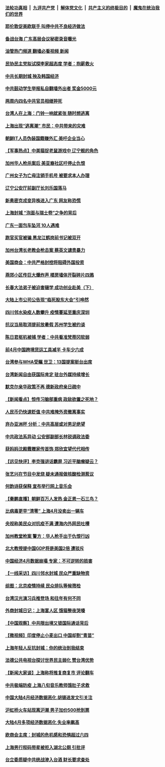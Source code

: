 ####  [法轮功真相](../../../../basic/blob/master/README.md?t=05180401) &nbsp;|&nbsp; [九评共产党](../../../../9ping.md/blob/master/README.md?t=05180401) &nbsp;|&nbsp; [解体党文化](../../../../jtdwh.md/blob/master/README.md?t=05180401)  &nbsp;|&nbsp; [共产主义的终极目的](../../../../gczydzjmd.md/blob/master/README.md?t=05180401) &nbsp;|&nbsp; [魔鬼在统治我们的世界](../../../../mgztzwmdsj.md/blob/master/README.md?t=05180401) 

#### [耶伦敦促美欧联手 叫停中共不良经济做法](../pages/nsc413/n13739348.md?t=05180401) 

#### [备战台海 广东高层会议秘密录音曝光](../pages/nsc413/n13739318.md?t=05180401) 

#### [油管热门频道 翻墙必看视频 新闻](http://45.76.130.85:81/youtube.html?05180401)

#### [民协民主党拟试探李家超态度 学者：抱薪救火](../pages/nsc413/n13739356.md?t=05180401) 

#### [中共长期封城 殃及韩国经济](../pages/nsc413/n13739351.md?t=05180401) 

#### [中共鼓动学生举报私自翻墙外出者 奖金5000元](../pages/nsc413/n13739345.md?t=05180401) 

#### [两周内四名中共官员相继猝死](../pages/nsc413/n13739322.md?t=05180401) 

#### [台湾人在上海：门铃一响就紧张 随时想逃离](../pages/nsc413/n13739189.md?t=05180401) 

#### [上海出现“逃离潮” 市民：中共带来的灾难](../pages/nsc413/n13739175.md?t=05180401) 

#### [朝鲜IT人员伪装国籍赚外汇 美吁企业当心](../pages/nsc413/n13739245.md?t=05180401) 

#### [【军事热点】中美猫捉老鼠游戏中 辽宁舰的角色](../pages/nsc413/n13738802.md?t=05180401) 

#### [加州华人枪杀案后 美亚裔社区吁停止仇恨](../pages/nsc413/n13739155.md?t=05180401) 

#### [广州女子为亡母注销手机号 被要求本人办理](../pages/nsc413/n13739190.md?t=05180401) 

#### [辽宁公安厅前副厅长刘乐国落马](../pages/nsc413/n13739139.md?t=05180401) 

#### [新奥密克戎变异株进入广东 网友称恐慌](../pages/nsc413/n13739150.md?t=05180401) 

#### [上海封城 “泡面与瑞士卷”之争的背后](../pages/nsc413/n13739058.md?t=05180401) 

#### [广东一面包车坠河 10人遇难](../pages/nsc413/n13739148.md?t=05180401) 

#### [跑官买官被骗 黑龙江鹤岗前书记被双开](../pages/nsc413/n13739119.md?t=05180401) 

#### [加州台湾长老教会枪击案 蔡英文谴责暴力](../pages/nsc413/n13739071.md?t=05180401) 

#### [美国商会：中共严格封控将阻碍外国投资](../pages/nsc413/n13739088.md?t=05180401) 

#### [燕郊小区传巨大爆炸声 楼房墙体开裂碎片四溅](../pages/nsc413/n13739046.md?t=05180401) 

#### [长春大法弟子被迫害辍学 成功创业赴美（下）](../pages/nsc413/n13738692.md?t=05180401) 

#### [大陆上市公司公告现“临死股东大会”引哗然](../pages/nsc413/n13739023.md?t=05180401) 

#### [四川邻水染疫人数攀升 疫情蔓延至重庆深圳](../pages/nsc413/n13739002.md?t=05180401) 

#### [抗议当局取消提前放暑假 苏州学生被约谈](../pages/nsc413/n13738981.md?t=05180401) 

#### [陈日君枢机被捕 学者：中共看准梵蒂冈软弱](../pages/nsc413/n13739018.md?t=05180401) 

#### [前4月中国跨境货运工具减半 卡车少六成](../pages/nsc413/n13738983.md?t=05180401) 

#### [台湾参与WHA受瞩 世卫：13国提案挺台出席](../pages/nsc413/n13738973.md?t=05180401) 

#### [台湾新闻自由获国际肯定 驻台外媒持续增长](../pages/nsc413/n13738977.md?t=05180401) 

#### [默克尔亲华政策不再 德新政府亲日疏中](../pages/nsc413/n13738962.md?t=05180401) 


#### [【新闻看点】惊传习脑部重病 政敌欲置之死地？](../pages/nsc413/n13738763.md?t=05180401) 

#### [人民币仍快速贬值 中共难掩外资撤离事实](../pages/nsc413/n13738925.md?t=05180401) 

#### [弃办亚洲杯 分析：中共高层或对男足绝望](../pages/nsc413/n13738875.md?t=05180401) 

#### [中共政法系异动 公安部副部长林锐调政法委](../pages/nsc413/n13738846.md?t=05180401) 

#### [获妈妈沈殿霞赠家传首饰 郑欣宜望代代相传](../pages/nsc413/n13738761.md?t=05180401) 

#### [【远见快评】李克强讲话霸屏 习近平脑瘤疑云？](../pages/nsc413/n13738758.md?t=05180401) 

#### [张艺兴在节目中发烧 疑未通报做核酸检测惹议](../pages/nsc413/n13738712.md?t=05180401) 

#### [何韵诗获保释 宣布举行网上音乐会](../pages/nsc413/n13738669.md?t=05180401) 

#### [【秦鹏直播】朝鲜百万人发热 金正恩一石三鸟？](../pages/nsc413/n13738589.md?t=05180401) 

#### [比病毒更早“清零” 上海4月没卖出一辆车](../pages/nsc413/n13738757.md?t=05180401) 

#### [央视称美民众对抗疫不满 遭海内外网民吐槽](../pages/nsc413/n13738685.md?t=05180401) 

#### [加州教堂枪案 警方：华人枪手出于仇恨行凶](../pages/nsc413/n13738720.md?t=05180401) 

#### [北大教授提中国GDP将是美国2倍 遭驳斥](../pages/nsc413/n13738614.md?t=05180401) 

#### [中国经济4月数据崩塌 专家：不可逆转的损害](../pages/nsc413/n13738442.md?t=05180401) 

#### [【一线采访】四川邻水封城 民众严重缺物资](../pages/nsc413/n13738476.md?t=05180401) 

#### [组图：北京疫情持续 民众排队等候筛检](../pages/nsc413/n13738457.md?t=05180401) 

#### [台湾汉光演习兵推登场 和往年有何不同](../pages/nsc413/n13738591.md?t=05180401) 

#### [外商封城日记：上海富人区 饿猫整夜哭嚎](../pages/nsc413/n13738603.md?t=05180401) 

#### [【中国观察】中共限出境又锁国际通话背后](../pages/nsc413/n13738584.md?t=05180401) 

#### [【微视频】印度停止小麦出口 中国却割“青苗”](../pages/nsc413/n13738113.md?t=05180401) 

#### [上海年轻人反抗封城：你的统治到我结束](../pages/nsc413/n13738588.md?t=05180401) 

#### [法德公共电视台探讨世界民主弱化 赞台湾优势](../pages/nsc413/n13738436.md?t=05180401) 

#### [【新闻大家谈】上海称将推复商复市 评论翻车](../pages/nsc413/n13738541.md?t=05180401) 

#### [中共极端防疫 上海八旬音乐教师饿肚子求救](../pages/nsc413/n13738037.md?t=05180401) 

#### [中国大陆4月经济数据恶化 胡锡进发文引关注](../pages/nsc413/n13738187.md?t=05180401) 

#### [沪虹桥火车站现离沪潮 男子加价500抢到票](../pages/nsc413/n13738434.md?t=05180401) 

#### [大陆4月多项经济数据恶化 失业率飙高](../pages/nsc413/n13738358.md?t=05180401) 

#### [欧商会主席：封城的危机感和恐惧超过六四](../pages/nsc413/n13738395.md?t=05180401) 

#### [上海男行程码带星被拒入湖北公厕 引批评](../pages/nsc413/n13738407.md?t=05180401) 

#### [台立委质疑中共统战渗入台酒 财长要求查处](../pages/nsc413/n13738339.md?t=05180401) 

<img src='http://gfw-breaker.win/goodnews/indexes/nsc413.md' width='0px' height='0px'/>
